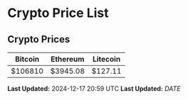 # Crypto Price List

## Crypto Prices
| Bitcoin | Ethereum | Litecoin |
| ------- | -------- | -------- |
| $106810 | $3945.08 | $127.11 |
**Last Updated:** 2024-12-17 20:59 UTC
**Last Updated:** $DATE$
